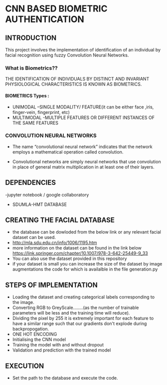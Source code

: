 # CNN BASED BIOMETRIC AUTHENTICATION 

## INTRODUCTION

This project involves the implementation of identification of an individual by facial recognition 
using fuzzy Convolution Neural Networks.


### What is Biometrics??
THE IDENTIFICATION OF INDIVIDUALS BY DISTINCT AND INVARIANT PHYSIOLOGICAL CHARACTERISTICS IS KNOWN AS BIOMETRICS.


 #### BIOMETRICS Types :
- UNIMODAL –SINGLE MODALITY/ FEATURE(it can be either face ,iris, finger-vein, fingerprint, etc)
- MULTIMODAL -MULTIPLE FEATURES OR DIFFERENT INSTANCES OF THE SAME FEATURES


### CONVOLUTION NEURAL NETWORKS
- The name “convolutional neural network” indicates that the network employs a mathematical operation called convolution.

- Convolutional networks are simply neural networks that use convolution in place of general matrix multiplication in at least one of their layers.



## DEPENDENCIES


-jupyter notebook / google collaboratory
- SDUMLA-HMT DATABASE

 ## CREATING THE FACIAL DATABASE

- the database can be dowloded from the below link or any relevant facial dataset can be used.
- http://mla.sdu.edu.cn/info/1006/1195.htm
- more information on the dataset can be found in the link below
 https://link.springer.com/chapter/10.1007/978-3-642-25449-9_33
- You can also use the dataset provided in this repository
- if your dataset is small you can increase the size of the dataset by image augmentations the code for which is availalble in the file generation.py

## STEPS OF IMPLEMENTATION


- Loading the dataset and creating categorical labels corresponding to the image.
- Converting RGB to GreyScale........(as the number of trainable parameters will be less and the training time will reduce).
- Dividing the pixel by 255 it is extremely important for each feature to have a similar range such that our gradients don't explode during backpropogation.
- ONE HOT ENCODING
- Initialising the CNN model
- Training the model with and without dropout
- Validation and prediction with the trained model


## EXECUTION
- Set the path to the database and execute the code.
